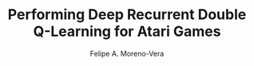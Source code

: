 ---
paperId: 48
author: Felipe A. Moreno-Vera
publicationauthor: Moreno-Vera, F. A.
title: Performing Deep Recurrent Double Q-Learning for Atari Games
pdf: --
poster: Poster_Felipe_MorenoVera
alt: --
type: Poster
topic: Deep Learning
subtopic: Machine Learning
link: 
conference: icml
year: 2019
tags: icml-2019-np
location: California, USA
---